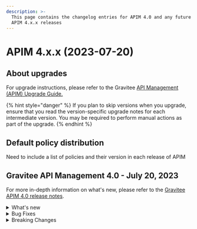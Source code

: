 ```yaml
---
description: >-
  This page contains the changelog entries for APIM 4.0 and any future minor
  APIM 4.x.x releases
---
```


# APIM 4.x.x (2023-07-20)

## About upgrades

For upgrade instructions, please refer to the Gravitee [API Management (APIM) Upgrade Guide.](../../../getting-started/install-guides/installation-guide-migration/)

{% hint style="danger" %}
If you plan to skip versions when you upgrade, ensure that you read the version-specific upgrade notes for each intermediate version. You may be required to perform manual actions as part of the upgrade.
{% endhint %}

## Default policy distribution

Need to include a list of policies and their version in each release of APIM

## Gravitee API Management 4.0 - July 20, 2023

For more in-depth information on what's new, please refer to the [Gravitee APIM 4.0 release notes](../../release-notes/gravitee-4.x/apim-4.0.md).

<details>

<summary>What's new</summary>

**API Management Console**

* API List support for v4 APIs
* New API General page for for v4 APIs
* New support for configuring v4 APIs:
  * Dynamic Entrypoint configuration
  * Dynamic Endpoint configuration
  * Plan configuration
  * Subscription configuration

**API Creation Wizard**

* New API creation wizard that supports the Gravitee v4 API definition.
* v4 API Creation wizard support for the following Endpoints:
  * Kafka
  * MQTT
  * RabbitMQ (if using AMQP 0-9-1 protocol)
  * Mock
* v4 API Creation wizard support for the following Entrypoints:
  * WebSocket
  * Webhooks
  * Server-sent Events (SSE)
  * HTTP GET
  * HTTP POST
* Support for Gravitee protocol mediation in the new v4 API Creation Wizard
* New RabbitMQ endpoint

**Policy Design and Enforcement**

* New Policy Studio that supports v4 APIs
* v4 Policy Studio support for message-level policies
* v4 Policy Studio support for policy enforcement on publish and subscribe phases for pub/sub communication
* Made existing Gravitee policies enforceable for v4 APIs:
  * API key policy
  * JWT policy
  * Keyless policy
  * OAuth2 policy
  * JSON to JSON policy
  * JSON to XML policy
  * XML to JSON
  * Assign attributes policy
  * Latency policy
  * Circuit breaker policy
  * Retry policy
  * Cache policy
  * Transform headers policy
* New Cloud Events policy
* New serialization and deserialization policies
  * JSON to Avro policy
  * Avro to JSON policy

**Developer Portal**

* Configure Webhook subscription details in the Developer Portal (by the consumer/subscriber)

**Integrations**

* Datadog reporter

**Management API**

* v2 Management API that supports actions for v4 APIs

**Kubernetes Operator**

* Use the Kubernetes Operator as a Kubernetes ingress controller
* Maintain a unique custom resource defintion (CRD) for your API across all Gravitee environments
* Manage application-level CRDs through the Gravitee Kubernetes Operator
* Define the ManagementContext for your CRD and control whether the API should be local or global

</details>

<details>

<summary>Bug Fixes</summary>



</details>

<details>

<summary>Breaking Changes</summary>

#### **Running APIM**

* APIM now requires a minimum of JDK 17.
* Starting with 4.0.0, there will no longer be enterprise tags (i.e. suffixed by `-ee`).
* Cluster managers are now available as plugins. Therefore, Hazelcast Cluster Manager has been removed from the default distribution.

#### **Monitoring APIM**

* The name of the sync probe has been changed from `api-sync` to `sync-process` to make it explicit when all sync processes have been completed.
  * The content of the sync handler has slightly changed to align with new concepts:
    * `initialDone`: `true` if the first initial synchronization is done
    * `counter`: the number of iterations
    * `nextSyncTime`: when is the next synchronization
    * `lastOnError`: the latest synchronization with an error
    * `lastErrorMessage`: if `lastOnError` is `true`, the content of the error message
    * `totalOnErrors`: the number of iterations with an error
* v4 APIs currently only support the Elasticsearch reporter. If any other reporter is configured at Gateway level, each v4 API call will produce an error log.
  * However, when using a different reporter, it remains possible to disable analytics on a per-API basis to avoid generating error logs for v4 APIs.

#### **Managing APIs**

* The endpoint configuration is now split into a shared configuration that can be used at the group level and a configuration dedicated to the endpoint that can override the shared configuration. Existing v4 APIs need to be updated and reconfigured accordingly.
* Removed an unused and outdated feature regarding file synchronization known as `localregistry`.
* Subscriptions with `type: SUBSCRIPTION` have been renamed to `type: PUSH`. Plans have a new field called `mode` that is `STANDARD` by default but needs to be `PUSH` for all Push plans.
  * A [mongo script](https://github.com/gravitee-io/gravitee-api-management/tree/master/gravitee-apim-repository/gravitee-apim-repository-mongodb/src/main/resources/scripts/4.0.0) is available to migrate the data in MongoDB
* Jupiter mode has been replaced with the v4 emulation engine:
  * `jupiterModeEnabled` configuration has been removed and cannot be disabled anymore.
  * By default, any v2 API created or imported will emulate V4 Engine.
  * All new requests will use the new `HttpProtocolVerticle` introduced with the V4 engine. The old `ReactorVerticle` has been removed.
  * The default timeout is set to 30s for any request.
* Security Policies such as Keyless, ApiKey, JWT, or Oauth2 have been updated to return a simple Unauthorized message in case of an error. No additional details are provided to protect against a potential attacker. **This impact both v2 and v4 APIs.** However, error keys are still available for error templating. Here is a list of error keys by policy:
  * ApiKey
    * API\_KEY\_MISSING
    * API\_KEY\_INVALID
  * JWT
    * JWT\_MISSING\_TOKEN
    * JWT\_INVALID\_TOKEN
  * Oauth2
    * OAUTH2\_MISSING\_SERVER
    * OAUTH2\_MISSING\_HEADER
    * OAUTH2\_MISSING\_ACCESS\_TOKEN
    * OAUTH2\_INVALID\_ACCESS\_TOKEN
    * OAUTH2\_INVALID\_SERVER\_RESPONSE
    * OAUTH2\_INSUFFICIENT\_SCOPE
    * OAUTH2\_SERVER\_UNAVAILABLE
* Plan selection has been changed to reflect the actual security applied on the API:
  * Keyless
    * Will ignore any type of security (ApiKey, Bearer token, etc.)
    * **If another plan has detected a security token, valid or invalid, all flows assigned to the Keyless plan will be ignored.**
  * API Key
    * Retrieve the API key from the request header or query parameters (default header: `X-Gravitee-Api-Key` and default query parameter: `api-key`)
    * While it was previously ignored, **an empty API key is now considered invalid**
  * JWT
    * Retrieve JWT from `Authorization` Header or query parameters
    * Ignore empty `Authorization` Header or any type other than Bearer
    * While it was previously ignored, **an empty Bearer token is now considered invalid**
  * OAuth2
    * Retrieve OAuth2 from `Authorization` Header or query parameters
    * Ignore empty `Authorization` Header or any type other than Bearer
    * While it was previously ignored, **an empty Bearer token is now considered invalid**
* Plugins are now overridden when duplicates (id/type) are found. The plugin zip file having the most recent modified time is kept and others are ignored. Notably, this allows `additionalPlugins` for Helm charts-based deployment to work efficiently without any need to remove bundled plugins.
* The v4 API definition now expects a `FlowExecution` object instead of a `FlowMode` enumeration.
* The `Endpoint` schema is now split into two schemas and the `Endpoint` object contains two string fields to manage the configuration specific to the endpoint and the configuration that may be overridden from the `EndpointGroup`.
* Endpoint name and endpoint group name have to be unique.
*   Analytics have been introduced and the old logging configuration has been moved. The following is only applicable for v4 APIs.

    A new `Analytics` object is available on the API allowing you to configure of all analytics aspects:

    ```json
    "analytics": {
      "enabled" : true|false,
      "logging": { ... },
      "messageSampling" : { ... }
    }
    ```
* The webhook subscription configuration structure has changed.
* `ApiType` enumeration has been renamed: `SYNC` becomes `PROXY` and `ASYNC` becomes `MESSAGE`). v4 APIs and PUBLISH\_API events related to V4 APIs with old values may prevent the service to start properly. **The following script migrates data for mongodb:**

```
print('Rename ApiType from SYNC & ASYNC to PROXY & MESSAGE');
// Override this variable if you use prefix
const prefix = "";

let apisCollection = db.getCollection(`${prefix}apis`);
apisCollection.find({"definitionVersion": "V4"}).forEach((api) => {
	if (api.type == "SYNC") {
		api.definition = api.definition.replace('"type" : "sync"', '"type" : "proxy"');
		api.type = "PROXY";
        	apisCollection.replaceOne({ _id: api._id }, api);
	}
	if (api.type == "ASYNC") {
		api.definition = api.definition.replace('"type" : "async"', '"type" : "message"');
		api.type = "MESSAGE";
	        apisCollection.replaceOne({ _id: api._id }, api);
	}
});


let eventsCollection = db.getCollection(`${prefix}events`);
eventsCollection.find({"type": "PUBLISH_API"}).forEach((event) => {

       event.payload = event.payload.replace('\\"type\\" : \\"sync\\"', '\\"type\\" : \\"proxy\\"');
       event.payload = event.payload.replace('\\"type\\" : \\"async\\"', '\\"type\\" : \\"message\\"');
	event.payload = event.payload.replace('"type" : "sync"', '"type" : "proxy"');
	event.payload = event.payload.replace('"type" : "async"', '"type" : "message"');
		
       eventsCollection.replaceOne({ _id: event._id }, event);
});
```

</details>

